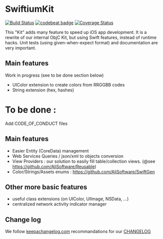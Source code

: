 # SwiftiumKit

[![Build Status](https://travis-ci.org/openium/SwiftiumKit.svg?branch=master)](https://travis-ci.org/openium/SwiftiumKit) [![codebeat badge](https://codebeat.co/badges/036b1ce4-7969-45e0-a903-2b7be50a0e79)](https://codebeat.co/projects/github-com-openium-swiftiumkit) [![Coverage Status](https://coveralls.io/repos/github/openium/SwiftiumKit/badge.svg?branch=master)](https://coveralls.io/github/openium/SwiftiumKit?branch=master)

This "Kit" adds many feature to speed up iOS app development. It is a rewrite of our internal ObjC Kit, but using Swift features, instead of runtime hacks. Unit tests (using given-when-expect format) and documentation are very important.

## Main features

Work in progress (see to be done section below)

- UIColor extension to create colors from RRGGBB codes
- String extension (hex, hashes)

# To be done :

Add CODE_OF_CONDUCT files

## Main features

- Easier Entity (CoreData) management
- Web Services Queries / json/xml to objects conversion
- View Providers : our solution to easily fill table/collection views. (@see https://github.com/AliSoftware/Reusable)
- Color/Strings/Assets enums : https://github.com/AliSoftware/SwiftGen

## Other more basic features

- useful class extensions (on UIColor, UIImage, NSData, ...)
- centralized network activity indicator manager


## Change log

We follow [keepachangelog.com](http://keepachangelog.com) recommandations for our [CHANGELOG]

[CHANGELOG]: CHANGELOG.md
